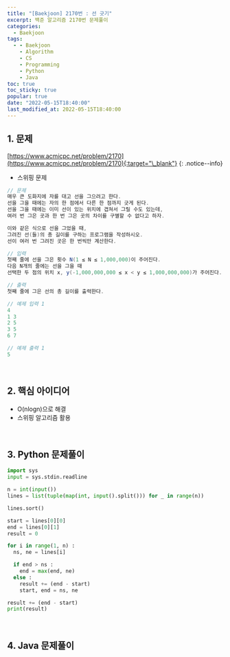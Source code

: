 ```yaml
---
title: "[Baekjoon] 2170번 : 선 긋기"
excerpt: 백준 알고리즘 2170번 문제풀이
categories:
  - Baekjoon
tags:
  - - Baekjoon
    - Algorithm
    - CS
    - Programming
    - Python
    - Java
toc: true
toc_sticky: true
popular: true
date: "2022-05-15T18:40:00"
last_modified_at: 2022-05-15T18:40:00
---
```


## 1. 문제

[https://www.acmicpc.net/problem/2170](https://www.acmicpc.net/problem/2170){:target="\_blank"}
{: .notice--info}

- 스위핑 문제

```java
// 문제
매우 큰 도화지에 자를 대고 선을 그으려고 한다. 
선을 그을 때에는 자의 한 점에서 다른 한 점까지 긋게 된다. 
선을 그을 때에는 이미 선이 있는 위치에 겹쳐서 그릴 수도 있는데, 
여러 번 그은 곳과 한 번 그은 곳의 차이를 구별할 수 없다고 하자.

이와 같은 식으로 선을 그었을 때, 
그려진 선(들)의 총 길이를 구하는 프로그램을 작성하시오. 
선이 여러 번 그려진 곳은 한 번씩만 계산한다.

// 입력
첫째 줄에 선을 그은 횟수 N(1 ≤ N ≤ 1,000,000)이 주어진다. 
다음 N개의 줄에는 선을 그을 때 
선택한 두 점의 위치 x, y(-1,000,000,000 ≤ x < y ≤ 1,000,000,000)가 주어진다.

// 출력
첫째 줄에 그은 선의 총 길이를 출력한다.

// 예제 입력 1 
4
1 3
2 5
3 5
6 7

// 예제 출력 1 
5
```

<br>

## 2. 핵심 아이디어

- O(nlogn)으로 해결
- 스위핑 알고리즘 활용

<br>

## 3. Python 문제풀이

```python
import sys
input = sys.stdin.readline

n = int(input())
lines = list(tuple(map(int, input().split())) for _ in range(n))

lines.sort()

start = lines[0][0]
end = lines[0][1]
result = 0

for i in range(1, n) :
  ns, ne = lines[i]

  if end > ns :
    end = max(end, ne)
  else :
    result += (end - start)
    start, end = ns, ne

result += (end - start)
print(result)
```

<br>

## 4. Java 문제풀이

```java

```
